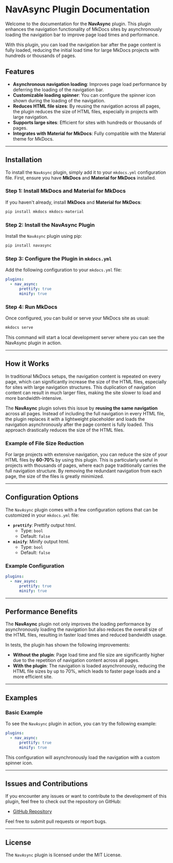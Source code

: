 # NavAsync Plugin Documentation

Welcome to the documentation for the **NavAsync** plugin. This plugin enhances the navigation functionality of MkDocs sites by asynchronously loading the navigation bar to improve page load times and performance.

With this plugin, you can load the navigation bar after the page content is fully loaded, reducing the initial load time for large MkDocs projects with hundreds or thousands of pages.

## Features

- **Asynchronous navigation loading**: Improves page load performance by deferring the loading of the navigation bar.
- **Customizable loading spinner**: You can configure the spinner icon shown during the loading of the navigation.
- **Reduces HTML file sizes**: By reusing the navigation across all pages, the plugin reduces the size of HTML files, especially in projects with large navigation.
- **Supports large sites**: Efficient for sites with hundreds or thousands of pages.
- **Integrates with Material for MkDocs**: Fully compatible with the Material theme for MkDocs.

---

## Installation

To install the `NavAsync` plugin, simply add it to your `mkdocs.yml` configuration file. First, ensure you have **MkDocs** and **Material for MkDocs** installed.

### Step 1: Install MkDocs and Material for MkDocs

If you haven't already, install **MkDocs** and **Material for MkDocs**:

```bash
pip install mkdocs mkdocs-material
```

### Step 2: Install the NavAsync Plugin

Install the `NavAsync` plugin using pip:

```bash
pip install navasync
```

### Step 3: Configure the Plugin in `mkdocs.yml`

Add the following configuration to your `mkdocs.yml` file:

```yaml
plugins:
  - nav_async:
      prettify: true
      minify: true
```

### Step 4: Run MkDocs

Once configured, you can build or serve your MkDocs site as usual:

```bash
mkdocs serve
```

This command will start a local development server where you can see the NavAsync plugin in action.

---

## How it Works

In traditional MkDocs setups, the navigation content is repeated on every page, which can significantly increase the size of the HTML files, especially for sites with large navigation structures. This duplication of navigation content can result in much larger files, making the site slower to load and more bandwidth-intensive.

The **NavAsync** plugin solves this issue by **reusing the same navigation** across all pages. Instead of including the full navigation in every HTML file, the plugin replaces it with a lightweight placeholder and loads the navigation asynchronously after the page content is fully loaded. This approach drastically reduces the size of the HTML files.

### Example of File Size Reduction

For large projects with extensive navigation, you can reduce the size of your HTML files by **60-70%** by using this plugin. This is particularly useful in projects with thousands of pages, where each page traditionally carries the full navigation structure. By removing the redundant navigation from each page, the size of the files is greatly minimized.

---

## Configuration Options

The `NavAsync` plugin comes with a few configuration options that can be customized in your `mkdocs.yml` file:

- **`prettify`**: Prettify output html.
  - Type: `bool`
  - Default: `false`
- **`minify`**: Minify output html.
  - Type: `bool`
  - Default: `false`

### Example Configuration

```yaml
plugins:
  - nav_async:
      prettify: true
      minify: true
```

---

## Performance Benefits

The **NavAsync** plugin not only improves the loading performance by asynchronously loading the navigation but also reduces the overall size of the HTML files, resulting in faster load times and reduced bandwidth usage.

In tests, the plugin has shown the following improvements:

- **Without the plugin**: Page load time and file size are significantly higher due to the repetition of navigation content across all pages.
- **With the plugin**: The navigation is loaded asynchronously, reducing the HTML file sizes by up to 70%, which leads to faster page loads and a more efficient site.

---

## Examples

### Basic Example

To see the `NavAsync` plugin in action, you can try the following example:

```yaml
plugins:
  - nav_async:
      prettify: true
      minify: true
```

This configuration will asynchronously load the navigation with a custom spinner icon.

---

## Issues and Contributions

If you encounter any issues or want to contribute to the development of this plugin, feel free to check out the repository on GitHub:

- [GitHub Repository](https://github.com/your-repo/navasync)

Feel free to submit pull requests or report bugs.

---

## License

The `NavAsync` plugin is licensed under the MIT License.
